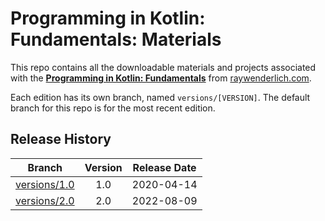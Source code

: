 # Programming in Kotlin: Fundamentals: Materials

This repo contains all the downloadable materials and projects associated with the **[Programming in Kotlin: Fundamentals](https://www.raywenderlich.com/33862041-programming-in-kotlin-fundamentals)** from [raywenderlich.com](https://www.raywenderlich.com).

Each edition has its own branch, named `versions/[VERSION]`. The default branch for this repo is for the most recent edition.

## Release History

| Branch                                                                                  | Version | Release Date |
| --------------------------------------------------------------------------------------- |:-------:|:------------:|
| [versions/1.0](https://github.com/raywenderlich/video-pik1-materials/tree/versions/1.0) | 1.0     | 2020-04-14   |
| [versions/2.0](https://github.com/raywenderlich/video-pik1-materials/tree/versions/2.0) | 2.0     | 2022-08-09   |
